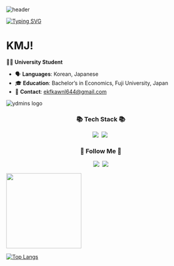 ## 

![header](https://capsule-render.vercel.app/api?type=waving&color=6994CDEE&text=&animation=twinkling&height=80)

[![Typing SVG](https://readme-typing-svg.demolab.com?font=Alkatra&weight=500&size=45&duration=3500&pause=3&color=6994CDEE&center=false&vCenter=false&multiline=true&repeat=true&width=1000&height=100&lines=Welcome+to+Min-Jung's+GitHub!🐼👋)](https://git.io/typing-svg)


# KMJ!
 👨‍🎓 **University Student**
- 🗣️ **Languages**: Korean, Japanese
- 🎓 **Education**: Bachelor’s in Economics, Fuji University, Japan
- 📧 **Contact**: [ekfkawnl644@gmail.com](mailto:ekfkawnl644@gmail.com)



![ydmins logo](https://path-to-your-logo-image/logo.png)

<h3 align="center">📚 Tech Stack 📚</h3>
<p align="center">
  <img src="https://img.shields.io/badge/Java-007396?style=flat-square&logo=Java&logoColor=white"/></a>&nbsp
  <img src="https://img.shields.io/badge/Python-3766AB?style=flat-square&logo=Python&logoColor=white"/></a>&nbsp 
 
</p>

<h3 align="center">🌈 Follow Me 🌈</h3>
<p align="center">
  <a href="https://www.instagram.com/minjung_K13/"><img src="https://img.shields.io/badge/Instagram-E4405F?style=flat-square&logo=Instagram&logoColor=white&link=https://www.instagram.com/hye_inisfree/"/></a>&nbsp
  <a href="mailto:ekfkawnl644@gmail.com"><img src="https://img.shields.io/badge/Gmail-d14836?style=flat-square&logo=Gmail&logoColor=white&link=kimhyein7110@gmail.com"/></a>
</p>


<a href="https://github.com/mj99k14/convoychat">
<a href="https://github.com/mj99k14/github-readme-stats">
  <img height=200 align="center" src="https://github-readme-stats.vercel.app/api?username=mj99k14" />
</a>
<a href="https://github.com/mj99k14/convoychat">

</a>

[![Top Langs](https://github-readme-stats.vercel.app/api/top-langs/?username=mj99k14&layout=donut)](https://github.com/mj99k14/github-readme-stats)

</a>
